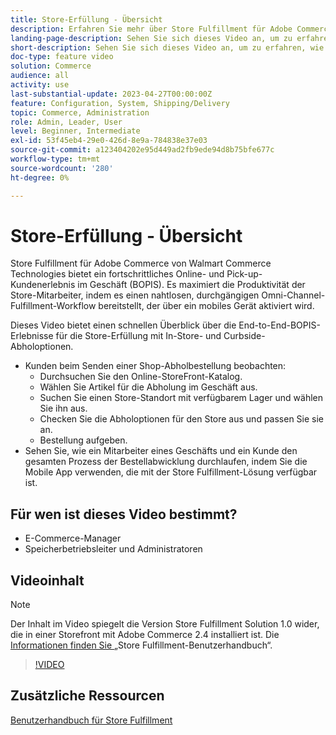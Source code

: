 ```yaml
---
title: Store-Erfüllung - Übersicht
description: Erfahren Sie mehr über Store Fulfillment für Adobe Commerce von Walmart Commerce Technologies, eine fortschrittliche Omnichannel-Fulfillment-Lösung, die Ihnen ein durchgängiges Online-Kauferlebnis und eine Abholung im Geschäft (BOPIS) bietet.
landing-page-description: Sehen Sie sich dieses Video an, um zu erfahren, wie die Store Fulfillment-Lösung Kunden die Bequemlichkeit der Abholung und Abholung von Mitarbeitern im Geschäft und am Rande des Geschäfts bietet, damit sie effizientere, für Mobilgeräte geeignete Fulfillment-Workflows nutzen können, um Abholaufträge zu sammeln, zu testen und an Kunden abzugeben.
short-description: Sehen Sie sich dieses Video an, um zu erfahren, wie die Store Fulfillment-Lösung Kunden die Bequemlichkeit der Abholung und Abholung von Mitarbeitern im Geschäft und am Rande des Geschäfts bietet, damit sie effizientere, für Mobilgeräte geeignete Fulfillment-Workflows nutzen können, um Abholaufträge zu sammeln, zu testen und an Kunden abzugeben.
doc-type: feature video
solution: Commerce
audience: all
activity: use
last-substantial-update: 2023-04-27T00:00:00Z
feature: Configuration, System, Shipping/Delivery
topic: Commerce, Administration
role: Admin, Leader, User
level: Beginner, Intermediate
exl-id: 53f45eb4-29e0-426d-8e9a-784838e37e03
source-git-commit: a123404202e95d449ad2fb9ede94d8b75bfe677c
workflow-type: tm+mt
source-wordcount: '280'
ht-degree: 0%

---
```


# Store-Erfüllung - Übersicht

Store Fulfillment für Adobe Commerce von Walmart Commerce Technologies bietet ein fortschrittliches Online- und Pick-up-Kundenerlebnis im Geschäft (BOPIS). Es maximiert die Produktivität der Store-Mitarbeiter, indem es einen nahtlosen, durchgängigen Omni-Channel-Fulfillment-Workflow bereitstellt, der über ein mobiles Gerät aktiviert wird.

Dieses Video bietet einen schnellen Überblick über die End-to-End-BOPIS-Erlebnisse für die Store-Erfüllung mit In-Store- und Curbside-Abholoptionen.

- Kunden beim Senden einer Shop-Abholbestellung beobachten:
   - Durchsuchen Sie den Online-StoreFront-Katalog.
   - Wählen Sie Artikel für die Abholung im Geschäft aus.
   - Suchen Sie einen Store-Standort mit verfügbarem Lager und wählen Sie ihn aus.
   - Checken Sie die Abholoptionen für den Store aus und passen Sie sie an.
   - Bestellung aufgeben.
- Sehen Sie, wie ein Mitarbeiter eines Geschäfts und ein Kunde den gesamten Prozess der Bestellabwicklung durchlaufen, indem Sie die Mobile App verwenden, die mit der Store Fulfillment-Lösung verfügbar ist.

## Für wen ist dieses Video bestimmt?

- E-Commerce-Manager
- Speicherbetriebsleiter und Administratoren

## Videoinhalt

>[!NOTE]
>
>Der Inhalt im Video spiegelt die Version Store Fulfillment Solution 1.0 wider, die in einer Storefront mit Adobe Commerce 2.4 installiert ist. Die [ Informationen finden Sie ](https://experienceleague.adobe.com/docs/commerce-merchant-services/store-fulfillment/introduction.html?lang=de) „Store Fulfillment-Benutzerhandbuch“.

>[!VIDEO](https://video.tv.adobe.com/v/343653?quality=12&learn=on)

## Zusätzliche Ressourcen

[Benutzerhandbuch für Store Fulfillment](https://experienceleague.adobe.com/docs/commerce-merchant-services/store-fulfillment/introduction.html?lang=de)
